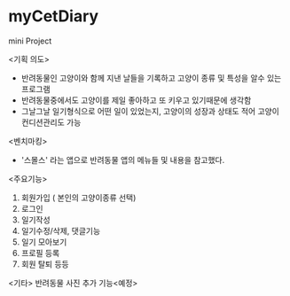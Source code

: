 # myCetDiary
mini Project

<기획 의도>
- 반려동물인 고양이와 함께 지낸 날들을 기록하고 고양이 종류 및 특성을 알수 있는 프로그램
- 반려동물중에서도 고양이를 제일 좋아하고 또 키우고 있기때문에 생각함
- 그날그날 일기형식으로 어떤 일이 있었는지, 고양이의 성장과 상태도 적어 고양이 컨디션관리도 가능

<벤치마킹>
- '스몰스' 라는 앱으로 반려동물 앱의 메뉴들 및 내용을 참고했다.

<주요기능>
1. 회원가입 ( 본인의 고양이종류 선택)
2. 로그인
3. 일기작성
4. 일기수정/삭제, 댓글기능
5. 일기 모아보기
6. 프로필 등록
7. 회원 탈퇴 등등

<기타>
반려동물 사진 추가 기능<예정>
